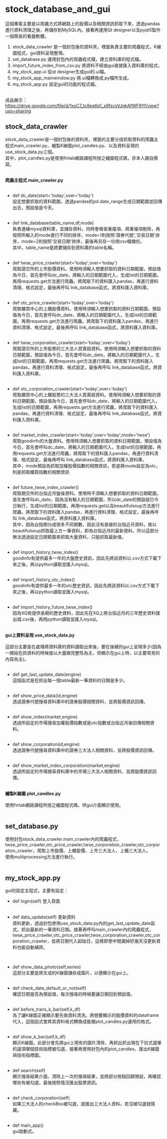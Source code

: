 # stock_database_and_gui<br>
這個專案主要是以爬蟲方式將網路上的股價以及相關資訊抓取下來，透過pandas進行資料清理之後，再儲存到MySQL內。接著再運用Qt designer以及pyqt5製作一個簡易的看盤軟體。<br>
1. stock_data_crawler 是一個封包後的資料夾，裡面負責主要的爬蟲程式，K線圖程式，gui資料呈現整理。<br>
2. set_database.py 運用封包內的爬蟲程式檔，建立資料庫的程式檔。<br>
3. import_future_index_from_csv.py 將資料不經由gui直接匯入資料庫的程式。<br>
4. my_stock_app.ui 從qt designer生成gui的.ui檔。<br>
5. my_stock_app_mainwindow.py 將.ui檔轉換成.py檔所生成。<br>
6. my_stock_app.py 設定gui的功能的程式檔。<br><br>

成品展示：https://drive.google.com/file/d/1xsC7_tc8eatlq1_x9fscsVJqkAfWF9Yf/view?usp=sharing

## stock_data_crawler
stock_data_crawler是一個封包後的資料夾，裡面的主要分成抓取資料的爬蟲主程式main_crawler.py、繪製K線圖plot_candles.py、以及資料呈現的use_stock_data.py三個。<br>
其中，plot_candles.py是使用finlab網路課程所授之繪圖程式碼，非本人親自撰寫。<br><br>

__爬蟲主程式 main_crawler.py__<br/><br>

* def dc_date(start='today',over='today')<br>
設定想要抓取的資料範圍，透過pandas的pd.date_range生成日期範圍並回傳出去，預設值是今天。<br><br>

* def link_database(table_name,df,mode)<br>
負責連線mysql資料庫，並儲存資料，同時會檢查重複項、將重複項刪除，再按照所輸入的mode進行不同的排序，mode=1則按照'證券代號','交易日期'排序，mode=2則按照'交易日期'排序，最後再另存一份倒csv檔備份。<br>
其中，table_name是將要儲存到資料庫的table名稱。<br><br>

* def twse_price_crawler(start='today',over='today')<br>
爬取證交所的上市股價資料。使用時須輸入想要抓取的資料日期範圍，預設值為今日，首先會呼叫dc_date，將輸入的日期範圍代入，生成list的日期範圍，再用requests.get方法進行爬蟲，將爬取下的資料匯入pandas，再進行資料清理、格式設定，最後再呼叫
link_database函式，將資料匯入資料庫。<br><br>

* def otc_price_crawler(start='today',over='today')<br>
爬取櫃買中心的上櫃股價資料。使用時須輸入想要抓取的資料日期範圍，預設值為今日，首先會呼叫dc_date，將輸入的日期範圍代入，生成list的日期範圍，再用requests.get方法進行爬蟲，將爬取下的資料匯入pandas，再進行資料清理、格式設定，最後再呼叫
link_database函式，將資料匯入資料庫。<br><br>

* def twse_corporation_crawler(start='today',over='today')<br>
爬取證交所的上市股票的三大法人買賣超資料。使用時須輸入想要抓取的資料日期範圍，預設值為今日，首先會呼叫dc_date，將輸入的日期範圍代入，生成list的日期範圍，再用requests.get方法進行爬蟲，將爬取下的資料匯入pandas，再進行資料清理、格式設定，最後再呼叫
link_database函式，將資料匯入資料庫。<br><br>

* def otc_corporation_crawler(start='today',over='today')<br>
爬取櫃買中心的上櫃股票的三大法人買賣超資料。使用時須輸入想要抓取的資料日期範圍，預設值為今日，首先會呼叫dc_date，將輸入的日期範圍代入，生成list的日期範圍，再用requests.get方法進行爬蟲，將爬取下的資料匯入pandas，再進行資料清理、格式設定，最後再呼叫
link_database函式，將資料匯入資料庫。<br><br>

* def market_index_crawler(start='today',over='today',mode='twse')<br>
爬取goodinfo的大盤資料。使用時須輸入想要抓取的資料日期範圍，預設值為今日，首先會呼叫dc_date，將輸入的日期範圍代入，生成list的日期範圍，再用requests.get方法進行爬蟲，將爬取下的資料匯入pandas，再進行資料清理、格式設定，最後再呼叫
link_database函式，將資料匯入資料庫。<br>
其中，mode預設為抓取加權股價指數的相關資訊，若是將mode設定為otc，則是抓取櫃買指數的相關資訊<br><br>

* def future_twse_index_crawler()<br>
爬取期交所的台指近月盤後資料。使用時不須輸入想要抓取的資料日期範圍，首先會呼叫dc_date，因為沒有輸入的日期範圍，所以dc_date的預設就已今日執行，生成list的日期範圍，再用requests.get以及beautifulsoup方法進行爬蟲，將爬取下的資料匯入pandas，再進行資料清理、格式設定，最後再呼叫
link_database函式，將資料匯入資料庫。<br>
其中，因為台指期分成很多不同期數，因此沒有直接的台指近月資料，故以beautifulsoup抓取最上方一筆資料，即為台指近月的最新資料，所以這部分無法透過設定日期範圍來抓取大量資料，只能抓取最新值。<br><br>

* def import_history_twse_index()<br>
goodinfo有提供最多一年的大盤歷史資訊，因此先將該資料以.csv方式下載下來之後，再以python讀取並匯入mysql。<br><br>

* def import_history_otc_index()<br>
goodinfo有提供最多一年的otc歷史資訊，因此先將該資料以.csv方式下載下來之後，再以python讀取並匯入mysql。<br><br>

* def import_history_future_twse_index()<br>
因為XQ有提供長期的歷史資料，因此先在XQ上將台指近月的三年歷史資料匯出城.csv後，再用python讀取並匯入mysql。<br><br>

__gui上資料呈現 use_stock_data.py__<br/><br>
這部分主要是在處理將資料庫的資料讀取出來後，要在後續的gui上呈現多少(因為一開始在抓資料的時候接以大量跟完整性為主，但顯示在gui上時，以主要常見的內容為主)。<br><br>

* def get_last_update_date(engine)<br>
這個函式是在抓出每一個table最新一筆資料的日期是多少。<br><br>

* def show_price_data(id,engine)<br>
透過證券代號搜尋資料庫中的證券股價相關資料，並將股價資訊回傳。<br><br>

* def show_index(market,engine)<br>
透過所設定的市場搜尋加權股價指數或是otc指數或台指近月後回傳相關資料。<br><br>

* def show_corporation(id,engine)<br>
透過證券代號搜尋資料庫中的證券三大法人相關資料，並將股價資訊回傳。<br><br>

* def show_market_index_corporation(market,engine)<br>
透過所設定的市場搜尋資料庫中的市場三大法人相關資料，並將股價資訊回傳。<br><br>

__繪製K線圖 plot_candles.py__<br/><br>
使用finlab網路課程所授之繪圖程式碼，供gui介面顯示使用。<br><br>

## set_database.py
使用封包stock_data_crawler.main_crawler內的爬蟲程式，twse_price_crawler,otc_price_crawler,twse_corporation_crawler,otc_corporation_crawler，爬取上市股價、上櫃股價、上市三大法人、上櫃三大法人。<br>
使用multiprocessing方法進行執行。<br><br>

## my_stock_app.py
gui的設定主程式，主要有設定：
* def login(self) 登入頁面<br><br>

* def data_update(self) 更新資料<br>
資料更新，透過封包使用use_stock_data.py內的get_last_update_date函式，抓出最新的一筆資料日期。接著再呼叫main_crawler內的爬蟲程式，twse_price_crawler,otc_price_crawler,twse_corporation_crawler,otc_corporation_crawler，並將日期代入起始日，這樣即使中間漏掉好幾天沒更新資料也能自動補齊。<br>
<br>

* def show_data_photo(self,series)<br>
這部分主要是將生成的K線圖儲存成圖片，以便顯示在gui上。<br><br>

* def check_date_default_or_not(self)<br>
確認日期是否為預設值，每次搜尋的時候要讓日期回到預設值。<br><br>

* def before_trans_k_bar(self,k_df)<br>
為了讓K線圖正確顯示要先做資料清洗。將想要顯示的股價資料的dataframe代入，這個函式會將其資料格式轉換成能被plot_candles.py運用的格式。<br><br>

* def show_k_bar(self,k_df)<br>
顯示K線圖。此部分會先將gui上現有的圖片清除，再抓出抓出現在下拉式選單的選項哪個技術指標被勾選，接著再使用封包內的plot_candles，匯出K線圖與技術指標圖。<br><br>

* def search(self)<br>
顯示搜尋結果介面。清除上一次的搜尋結果，並將部分按鈕回歸預設，再確認哪些有被勾選，最後按照情況匯出股票資訊。<br><br>

* def check_corporation(self)<br>
如果三大法人的checkBox被勾選，就匯出三大法人資料。若沒被勾選就隱藏。<br><br>

* def main_app()<br>
gui啟動式。
